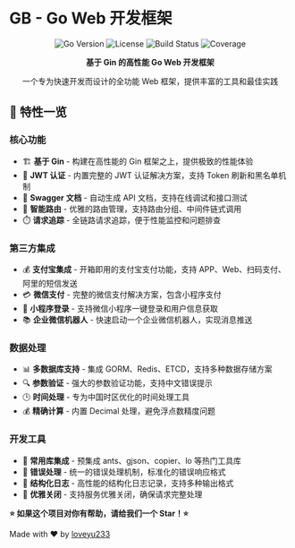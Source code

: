 # GB - Go Web 开发框架

<div align="center">


![Go Version](https://img.shields.io/badge/Go-1.18+-blue)
![License](https://img.shields.io/badge/license-MIT-green)
![Build Status](https://img.shields.io/badge/build-passing-brightgreen)
![Coverage](https://img.shields.io/badge/coverage-85%25-yellow)

**基于 Gin 的高性能 Go Web 开发框架**

一个专为快速开发而设计的全功能 Web 框架，提供丰富的工具和最佳实践

</div>

## 🚀 特性一览

### 核心功能

- 🏗️ **基于 Gin** - 构建在高性能的 Gin 框架之上，提供极致的性能体验
- 🔐 **JWT 认证** - 内置完整的 JWT 认证解决方案，支持 Token 刷新和黑名单机制
- 📝 **Swagger 文档** - 自动生成 API 文档，支持在线调试和接口测试
- 🎯 **智能路由** - 优雅的路由管理，支持路由分组、中间件链式调用
- ⏱️ **请求追踪** - 全链路请求追踪，便于性能监控和问题排查

### 第三方集成

- 💰 **支付宝集成** - 开箱即用的支付宝支付功能，支持 APP、Web、扫码支付、阿里的短信发送
- 💳 **微信支付** - 完整的微信支付解决方案，包含小程序支付
- 🔑 **小程序登录** - 支持微信小程序一键登录和用户信息获取
- 📚 **企业微信机器人** - 快速启动一个企业微信机器人，实现消息推送 

### 数据处理

- 📊 **多数据库支持** - 集成 GORM、Redis、ETCD，支持多种数据存储方案
- 🔍 **参数验证** - 强大的参数验证功能，支持中文错误提示
- 🕒 **时间处理** - 专为中国时区优化的时间处理工具
- 💰 **精确计算** - 内置 Decimal 处理，避免浮点数精度问题

### 开发工具

- 🧰 **常用库集成** - 预集成 ants、gjson、copier、lo 等热门工具库
- 🚨 **错误处理** - 统一的错误处理机制，标准化的错误响应格式
- 📝 **结构化日志** - 高性能的结构化日志记录，支持多种输出格式
- 🔄 **优雅关闭** - 支持服务优雅关闭，确保请求完整处理

**⭐ 如果这个项目对你有帮助，请给我们一个 Star！⭐**

Made with ❤️ by [loveyu233](https://github.com/loveyu233)
